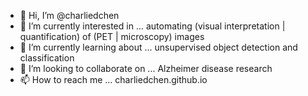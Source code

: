 - 👋 Hi, I’m @charliedchen
- 👀 I’m currently interested in ... automating (visual interpretation | quantification) of (PET | microscopy) images
- 🌱 I’m currently learning about ... unsupervised object detection and classification
- 💞️ I’m looking to collaborate on ... Alzheimer disease research
- 📫 How to reach me ... charliedchen.github.io

<!---
charliedchen/charliedchen is a ✨ special ✨ repository because its `README.md` (this file) appears on your GitHub profile.
You can click the Preview link to take a look at your changes.
--->
